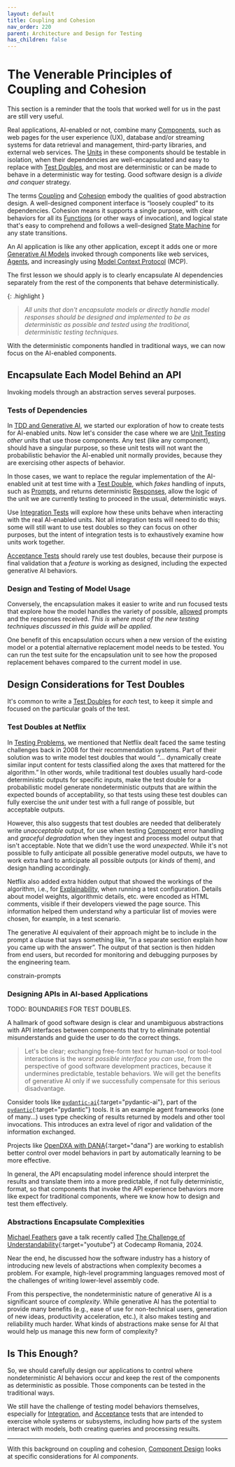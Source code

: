 ```yaml
---
layout: default
title: Coupling and Cohesion
nav_order: 220
parent: Architecture and Design for Testing
has_children: false
---
```


# The Venerable Principles of Coupling and Cohesion

This section is a reminder that the tools that worked well for us in the past are still very useful.

Real applications, AI-enabled or not, combine many [Components]({{site.glossaryurl}}/#component), such as web pages for the user experience (UX), database and/or streaming systems for data retrieval and management, third-party libraries, and external web services. The [Units]({{site.glossaryurl}}/#unit) in these components should be testable in isolation, when their dependencies are well-encapsulated and easy to replace with [Test Doubles]({{site.glossaryurl}}/#test-double), and most are deterministic or can be made to behave in a deterministic way for testing. Good software design is a _divide and conquer_ strategy. 

The terms [Coupling]({{site.glossaryurl}}/#coupling) and [Cohesion]({{site.glossaryurl}}/#cohesion) embody the qualities of good abstraction design. A well-designed component interface is &ldquo;loosely coupled&rdquo; to its dependencies. Cohesion means it supports a single purpose, with clear behaviors for all its [Functions]({{site.glossaryurl}}/#function) (or other ways of invocation), and logical state that's easy to comprehend and follows a well-designed [State Machine]({{site.glossaryurl}}/#state-machine) for any state transitions.

An AI application is like any other application, except it adds one or more [Generative AI Models]({{site.glossaryurl}}/#generative-ai-model) invoked through components like web services, [Agents]({{site.glossaryurl}}/#agent), and increasingly using [Model Context Protocol]({{site.glossaryurl}}/#model-context-protocol) (MCP). 

The first lesson we should apply is to clearly encapsulate AI dependencies separately from the rest of the components that behave deterministically.

{: .highlight }
> _All units that don't encapsulate models or directly handle model responses should be designed and implemented to be as deterministic as possible and tested using the traditional, deterministic testing techniques._ 

With the deterministic components handled in traditional ways, we can now focus on the AI-enabled components.

## Encapsulate Each Model Behind an API

Invoking models through an abstraction serves several purposes.

### Tests of Dependencies

In [TDD and Generative AI]({{site.baseurl}}/architecture-design/#tdd-and-generative-ai), we started our exploration of how to create tests for AI-enabled units. Now let's consider the case where we are [Unit Testing]({{site.glossaryurl}}/#unit-test) _other_ units that use those components. Any test (like any component), should have a singular purpose, so these unit tests will not want the probabilistic behavior the AI-enabled unit normally provides, because they are exercising other aspects of behavior.

In those cases, we want to replace the regular implementation of the AI-enabled unit at test time with a [Test Double]({{site.glossaryurl}}/#test-double), which _fakes_ handling of inputs, such as [Prompts]({{site.glossaryurl}}/#prompt), and returns deterministic [Responses]({{site.glossaryurl}}/#response), allow the logic of the unit we are currently testing to proceed in the usual, deterministic ways. 

Use [Integration Tests]({{site.glossaryurl}}/#integration-test) will explore how these units behave when interacting with the real AI-enabled units. Not all integration tests will need to do this; some will still want to use test doubles so they can focus on other purposes, but the intent of integration tests is to exhaustively examine how units work together.

[Acceptance Tests]({{site.glossaryurl}}/#acceptance-test) should rarely use test doubles, because their purpose is final validation that a _feature_ is working as designed, including the expected generative AI behaviors.

### Design and Testing of Model Usage

Conversely, the encapsulation makes it easier to write and run focused tests that explore how the model handles the variety of possible, [allowed](#constrain-prompts) prompts and the responses received. _This is where most of the new testing techniques discussed in this guide will be applied._

One benefit of this encapsulation occurs when a new version of the existing model or a potential alternative replacement model needs to be tested. You can run the test suite for the encapsulation unit to see how the proposed replacement behaves compared to the current model in use.

## Design Considerations for Test Doubles

It's common to write a [Test Doubles]({{site.glossaryurl}}/#test-double) for _each_ test, to keep it simple and focused on the particular goals of the test. 

### Test Doubles at Netflix

In [Testing Problems]({{site.baseurl}}/testing-problems/#this-is-not-a-new-problem), we mentioned that Netflix dealt faced the same testing challenges back in 2008 for their recommendation systems. Part of their solution was to write model test doubles that would &ldquo;... dynamically create similar input content for tests classified along the axes that mattered for the algorithm.&rdquo; In other words, while traditional test doubles usually hard-code deterministic outputs for specific inputs, make the test double for a probabilistic model generate nondeterministic outputs that are within the expected bounds of acceptability, so that tests using these test doubles can fully exercise the _unit_ under test with a full range of possible, but acceptable outputs.

However, this also suggests that test doubles are needed that deliberately write _unacceptable_ output, for use when testing [Component](#component) error handling and _graceful degradation_ when they ingest and process model output that isn't acceptable. Note that we didn't use the word _unexpected_. While it's not possible to fully anticipate all possible generative model outputs, we have to work extra hard to anticipate all possible outputs (or _kinds_ of them), and design handling accordingly.

Netflix also added extra hidden output that showed the workings of the algorithm, i.e., for [Explainability]({{site.glossaryurl}}/#explainability), when running a test configuration. Details about model weights, algorithmic details, etc. were encoded as HTML comments, visible if their developers viewed the page source. This information helped them understand why a particular list of movies were chosen, for example, in a test scenario.

The generative AI equivalent of their approach might be to include in the prompt a clause that says something like, &ldquo;in a separate section explain how you came up with the answer&rdquo;. The output of that section is then hidden from end users, but recorded for monitoring and debugging purposes by the engineering team.



constrain-prompts


### Designing APIs in AI-based Applications

TODO: BOUNDARIES FOR TEST DOUBLES.

A hallmark of good software design is clear and unambiguous abstractions with API interfaces between components that try to eliminate potential misunderstands and guide the user to do the correct things. 

> Let's be clear; exchanging free-form text for human-tool or tool-tool interactions is the _worst possible interface you can use_, from the perspective of good software development practices, because it undermines predictable, testable behaviors. We will get the benefits of generative AI only if we successfully compensate for this serious disadvantage.

Consider tools like [`pydantic-ai`](https://github.com/pydantic/pydantic-ai/){:target="pydantic-ai"}, part of the [`pydantic`](https://ai.pydantic.dev){:target="pydantic"} tools. It is an example agent frameworks (one of many...) uses type checking of results returned by models and other tool invocations. This introduces an extra level of rigor and validation of the information exchanged.

Projects like [OpenDXA with DANA](https://the-ai-alliance.github.io/#ai-powered-programming-language-for-agents){:target="dana"} are working to establish better control over model behaviors in part by automatically learning to be more effective.

In general, the API encapsulating model inference should interpret the results and translate them into a more predictable, if not fully deterministic, format, so that components that invoke the API experience behaviors more like expect for traditional components, where we know how to design and test them effectively.

### Abstractions Encapsulate Complexities

[Michael Feathers]({{site.baseurl}}/references/#michael-feathers) gave a talk recently called [The Challenge of Understandability](https://www.youtube.com/watch?v=sGgkl_RnkvQ){:target="youtube"} at Codecamp Romania, 2024.  

Near the end, he discussed how the software industry has a history of introducing new levels of abstractions when complexity becomes a problem. For example, high-level programming languages removed most of the challenges of writing lower-level assembly code.

From this perspective, the nondeterministic nature of generative AI is a significant source of _complexity_. While generative AI has the potential to provide many benefits (e.g., ease of use for non-technical users, generation of new ideas, productivity acceleration, etc.), it also makes testing and reliability much harder. What kinds of abstractions make sense for AI that would help us manage this new form of complexity?

## Is This Enough?

So, we should carefully design our applications to control where nondeterministic AI behaviors occur and keep the rest of the components as deterministic as possible. Those components can be tested in the traditional ways.

We still have the challenge of testing model behaviors themselves, especially for [Integration]({{site.glossaryurl}}/#integration-test), and [Acceptance]({{site.glossaryurl}}/#acceptance-test) tests that are intended to exercise whole systems or subsystems, including how parts of the system interact with models, both creating queries and processing results. 

--- 

With this background on coupling and cohesion, [Component Design]({{site.baseurl}}/architecture-design/component-design) looks at specific considerations for AI _components_.

